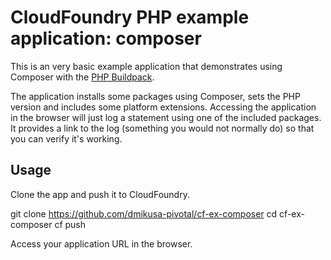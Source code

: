 CloudFoundry PHP example application:  composer
===============================================

This is an very basic example application that demonstrates using Composer with the [PHP Buildpack](https://github.com/dmikusa-pivotal/cf-php-buildpack).

The application installs some packages using Composer, sets the PHP version and includes some platform extensions.  Accessing the application in the browser will just log a statement using one of the included packages.  It provides a link to the log (something you would not normally do) so that you can verify it's working.

Usage
-----

Clone the app and push it to CloudFoundry.

  git clone https://github.com/dmikusa-pivotal/cf-ex-composer
  cd cf-ex-composer
  cf push
  
Access your application URL in the browser.
